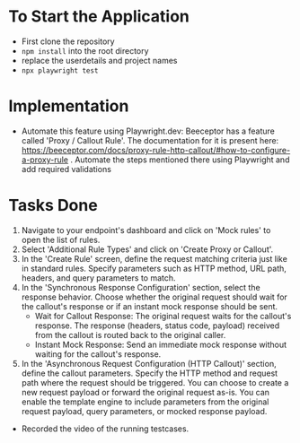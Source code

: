 # To Start the Application
- First clone the repository
- `npm install` into the root directory
- replace the userdetails and project names
- `npx playwright test`

# Implementation
-  Automate this feature using Playwright.dev: Beeceptor has a feature called 'Proxy / Callout Rule'. The documentation for it is present here: https://beeceptor.com/docs/proxy-rule-http-callout/#how-to-configure-a-proxy-rule . Automate the steps mentioned there using Playwright and add required validations

# Tasks Done
1) Navigate to your endpoint's dashboard and click on 'Mock rules' to open the list of rules.
2) Select 'Additional Rule Types' and click on 'Create Proxy or Callout'.
3) In the 'Create Rule' screen, define the request matching criteria just like in standard rules. Specify    parameters such as HTTP method, URL path, headers, and query parameters to match.
4) In the 'Synchronous Response Configuration' section, select the response behavior. Choose whether the original request should wait for the callout's response or if an instant mock response should be sent.
    - Wait for Callout Response: The original request waits for the callout's response. The response (headers, status code, payload) received from the callout is routed back to the original caller.
    - Instant Mock Response: Send an immediate mock response without waiting for the callout's response.
5) In the 'Asynchronous Request Configuration (HTTP Callout)' section, define the callout parameters. Specify the HTTP method and request path where the request should be triggered. You can choose to create a new request payload or forward the original request as-is. You can enable the template engine to include parameters from the original request payload, query parameters, or mocked response payload.

- Recorded the video of the running testcases.


